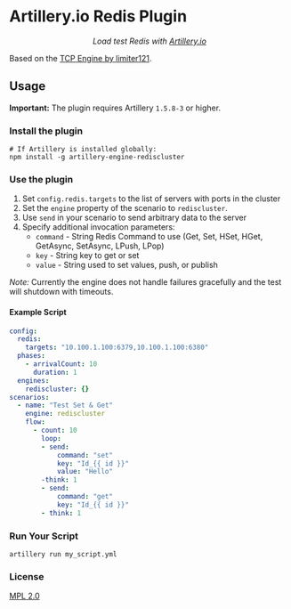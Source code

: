 # Artillery.io Redis Plugin

<p align="center">
    <em>Load test Redis with <a href="https://artillery.io">Artillery.io</a></em>
</p>

Based on the [TCP Engine by limiter121](https://github.com/limiter121/artillery-engine-tcp).

## Usage

**Important:** The plugin requires Artillery `1.5.8-3` or higher.

### Install the plugin

```
# If Artillery is installed globally:
npm install -g artillery-engine-rediscluster
```

### Use the plugin

1. Set `config.redis.targets` to the list of servers with ports in the cluster
3. Set the `engine` property of the scenario to `rediscluster`.
4. Use `send` in your scenario to send arbitrary data to the server
5. Specify additional invocation parameters:
    - `command` - String Redis Command to use (Get, Set, HSet, HGet, GetAsync, SetAsync, LPush, LPop)
    - `key` - String key to get or set
    - `value` - String used to set values, push, or publish 

*Note:* Currently the engine does not handle failures gracefully and the test will shutdown with timeouts.

#### Example Script

```yaml
config:
  redis:
    targets: "10.100.1.100:6379,10.100.1.100:6380"
  phases:
    - arrivalCount: 10
      duration: 1
  engines:
    rediscluster: {}
scenarios:
  - name: "Test Set & Get"
    engine: rediscluster
    flow:
      - count: 10
        loop:
        - send:
            command: "set"
            key: "Id_{{ id }}"
            value: "Hello"
        -think: 1        
        - send:
            command: "get"
            key: "Id_{{ id }}"
        - think: 1  
```

### Run Your Script

```
artillery run my_script.yml
```

### License

[MPL 2.0](https://www.mozilla.org/en-US/MPL/2.0/)

